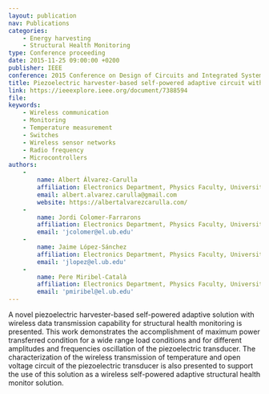```yaml
---
layout: publication
nav: Publications
categories:
    - Energy harvesting
    - Structural Health Monitoring
type: Conference proceeding
date: 2015-11-25 09:00:00 +0200
publisher: IEEE
conference: 2015 Conference on Design of Circuits and Integrated Systems (DCIS) 
title: Piezoelectric harvester-based self-powered adaptive circuit with wireless data transmission capability for structural health monitoring
link: https://ieeexplore.ieee.org/document/7388594
file: 
keywords:
    - Wireless communication
    - Monitoring
    - Temperature measurement
    - Switches
    - Wireless sensor networks
    - Radio frequency
    - Microcontrollers
authors:
    -
        name: Albert Álvarez-Carulla
        affiliation: Electronics Department, Physics Faculty, University of Barcelona, Discrete-2-Integrated Electronics (D2In), Spain
        email: albert.alvarez.carulla@gmail.com
        website: https://albertalvarezcarulla.com/
    -
        name: Jordi Colomer-Farrarons
        affiliation: Electronics Department, Physics Faculty, University of Barcelona, Discrete-2-Integrated Electronics (D2In), Spain
        email: 'jcolomer@el.ub.edu'
    -
        name: Jaime López-Sánchez
        affiliation: Electronics Department, Physics Faculty, University of Barcelona, Discrete-2-Integrated Electronics (D2In), Spain
        email: 'jlopez@el.ub.edu'
    -
        name: Pere Miribel-Català
        affiliation: Electronics Department, Physics Faculty, University of Barcelona, Discrete-2-Integrated Electronics (D2In), Spain
        email: 'pmiribel@el.ub.edu'
---
```

A novel piezoelectric harvester-based self-powered adaptive solution with wireless data transmission capability for structural health monitoring is presented. This work demonstrates the accomplishment of maximum power transferred condition for a wide range load conditions and for different amplitudes and frequencies oscillation of the piezoelectric transducer. The characterization of the wireless transmission of temperature and open voltage circuit of the piezoelectric transducer is also presented to support the use of this solution as a wireless self-powered adaptive structural health monitor solution.